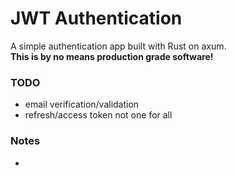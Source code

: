 # JWT Authentication 
A simple authentication app built with Rust on axum.
\
**This is by no means production grade software!**
### TODO
- email verification/validation
- refresh/access token not one for all
### Notes
- 

